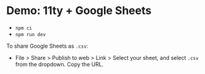 # Demo: 11ty + Google Sheets

- `npm ci`
- `npm run dev`

To share Google Sheets as `.csv`:
- File > Share > Publish to web > Link > Select your sheet, and select `.csv` from the dropdown. Copy the URL.
